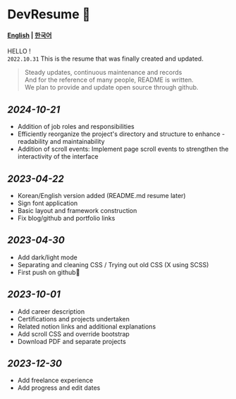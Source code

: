 # DevResume 🚀

#### **[English](./README.md) | [한국어](./READMEKR.md)**

HELLO ! <br>
`2022.10.31` This is the resume that was finally created and updated.

> Steady updates, continuous maintenance and records <BR>
> And for the reference of many people, README is written. <BR>
> We plan to provide and update open source through github.

## _2024-10-21_

- Addition of job roles and responsibilities
- Efficiently reorganize the project's directory and structure to enhance - readability and maintainability
- Addition of scroll events: Implement page scroll events to strengthen the interactivity of the interface

## _2023-04-22_

- Korean/English version added (README.md resume later)
- Sign font application
- Basic layout and framework construction
- Fix blog/github and portfolio links

## _2023-04-30_

- Add dark/light mode
- Separating and cleaning CSS / Trying out old CSS (X using SCSS)
- First push on github🚀

## _2023-10-01_

- Add career description
- Certifications and projects undertaken
- Related notion links and additional explanations
- Add scroll CSS and override bootstrap
- Download PDF and separate projects

## _2023-12-30_

- Add freelance experience
- Add progress and edit dates
